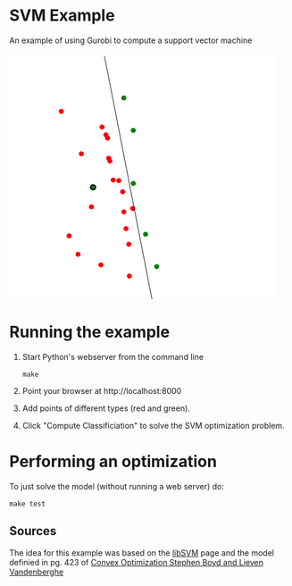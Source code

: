 # SVM Example
An example of using Gurobi to compute a support vector machine

![](svm.png?raw=true)

# Running the example

1. Start Python's webserver from the command line
    ```
    make
    ```

2. Point your browser at http://localhost:8000

3. Add points of different types (red and green).

4. Click "Compute Classificiation" to solve the SVM optimization problem.

# Performing an optimization

To just solve the model (without running a web server) do:

```
make test
```

## Sources

The idea for this example was based on the [libSVM][1] page and
the model definied in pg. 423 of [Convex Optimization
Stephen Boyd and Lieven Vandenberghe][2]

[1]: https://www.csie.ntu.edu.tw/~cjlin/libsvm/index.html?js=1#svm-toy-js
[2]: http://stanford.edu/~boyd/cvxbook/bv_cvxbook.pdf